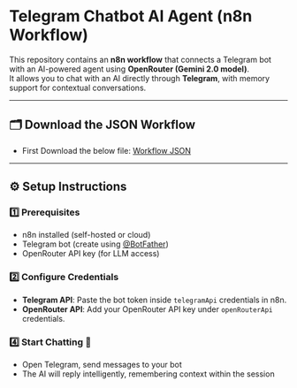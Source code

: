 # Telegram Chatbot AI Agent (n8n Workflow)

This repository contains an **n8n workflow** that connects a Telegram bot with an AI-powered agent using **OpenRouter (Gemini 2.0 model)**.  
It allows you to chat with an AI directly through **Telegram**, with memory support for contextual conversations.  

---

## 🗂️ Download the JSON Workflow
- First Download the below file:
  [Workflow JSON]([https://github.com/fe2a0f68-d9b7-4325-9f40-10d6cd95bf65](https://raw.githubusercontent.com/arookiecoder-ip/Self-Hosted-Telegram-Chatbot-With-N8N/refs/heads/main/Telegram%20Chatbot.json))
---


## ⚙️ Setup Instructions  

### 1️⃣ Prerequisites
- n8n installed (self-hosted or cloud)  
- Telegram bot (create using [@BotFather](https://t.me/botfather))  
- OpenRouter API key (for LLM access)  

### 2️⃣ Configure Credentials
- **Telegram API**: Paste the bot token inside `telegramApi` credentials in n8n.  
- **OpenRouter API**: Add your OpenRouter API key under `openRouterApi` credentials.  


### 4️⃣ Start Chatting 🎉
- Open Telegram, send messages to your bot  
- The AI will reply intelligently, remembering context within the session  


